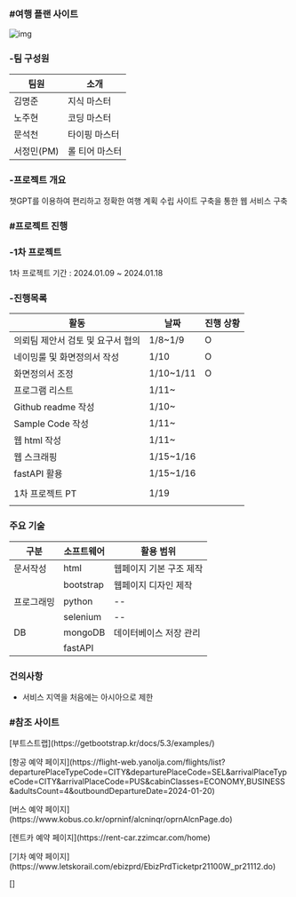 ### #여행 플랜 사이트

![img](https://github.com/nohjuhyeon/AI_L.K.J/assets/151099231/be4e13da-8bc0-4ce7-a11b-dc324bb60089)

### -팀 구성원 

|팀원|소개|
|--|--|
|김명준|지식 마스터|
|노주현|코딩 마스터|
|문석천|타이핑 마스터|
|서정민(PM)|롤 티어 마스터|

### -프로젝트 개요
<p> 챗GPT를 이용하여 편리하고 정확한 여행 계획 수립 사이트 구축을 통한 웹 서비스 구축 </p>

### #프로젝트 진행

### -1차 프로젝트 

<p> 1차 프로젝트 기간 : 2024.01.09 ~ 2024.01.18 </p>

### -진행목록

|활동|날짜|진행 상황|
|--|--|--|
|의뢰팀 제안서 검토 및 요구서 협의|1/8~1/9|O|
|네이밍룰 및 화면정의서 작성|1/10|O|
|화면정의서 조정|1/10~1/11|O|
|프로그램 리스트|1/11~||
|Github readme 작성|1/10~||
|Sample Code 작성|1/11~||
|웹 html 작성|1/11~||
|웹 스크래핑|1/15~1/16||
|fastAPI 활용|1/15~1/16||
||||
|1차 프로젝트 PT|1/19||
||||

### 주요 기술

|구분|소프트웨어|활용 범위|
|--|--|--|
|문서작성|html|웹페이지 기본 구조 제작|
||bootstrap|웹페이지 디자인 제작|
|프로그래밍|python|--|
||selenium|--|
|DB|mongoDB|데이터베이스 저장 관리|
||fastAPI||


### 건의사항
- 서비스 지역을 처음에는 아시아으로 제한

### #참조 사이트

<p> [부트스트랩](https://getbootstrap.kr/docs/5.3/examples/) </p>
<p> [항공 예약 페이지](https://flight-web.yanolja.com/flights/list?departurePlaceTypeCode=CITY&departurePlaceCode=SEL&arrivalPlaceTypeCode=CITY&arrivalPlaceCode=PUS&cabinClasses=ECONOMY,BUSINESS&adultsCount=4&outboundDepartureDate=2024-01-20) </p>
<p> [버스 예약 페이지](https://www.kobus.co.kr/oprninf/alcninqr/oprnAlcnPage.do) </p>
<p> [렌트카 예약 페이지](https://rent-car.zzimcar.com/home) </p>
<p> [기차 예약 페이지](https://www.letskorail.com/ebizprd/EbizPrdTicketpr21100W_pr21112.do) </p>
<p> [] </p>
